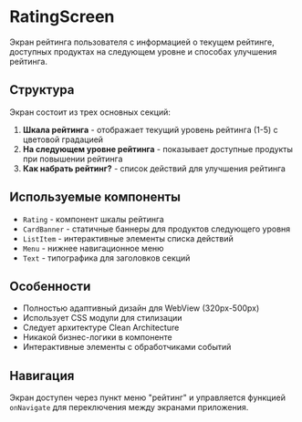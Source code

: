 # RatingScreen

Экран рейтинга пользователя с информацией о текущем рейтинге, доступных продуктах на следующем уровне и способах улучшения рейтинга.

## Структура

Экран состоит из трех основных секций:

1. **Шкала рейтинга** - отображает текущий уровень рейтинга (1-5) с цветовой градацией
2. **На следующем уровне рейтинга** - показывает доступные продукты при повышении рейтинга
3. **Как набрать рейтинг?** - список действий для улучшения рейтинга

## Используемые компоненты

- `Rating` - компонент шкалы рейтинга
- `CardBanner` - статичные баннеры для продуктов следующего уровня
- `ListItem` - интерактивные элементы списка действий
- `Menu` - нижнее навигационное меню
- `Text` - типографика для заголовков секций

## Особенности

- Полностью адаптивный дизайн для WebView (320px-500px)
- Использует CSS модули для стилизации
- Следует архитектуре Clean Architecture
- Никакой бизнес-логики в компоненте
- Интерактивные элементы с обработчиками событий

## Навигация

Экран доступен через пункт меню "рейтинг" и управляется функцией `onNavigate` для переключения между экранами приложения.
